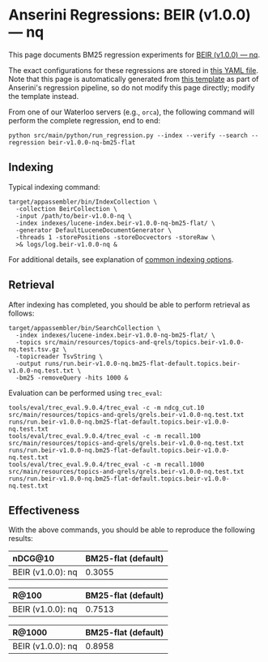 # Anserini Regressions: BEIR (v1.0.0) &mdash; nq

This page documents BM25 regression experiments for [BEIR (v1.0.0) &mdash; nq](http://beir.ai/).

The exact configurations for these regressions are stored in [this YAML file](../src/main/resources/regression/beir-v1.0.0-nq-bm25-flat.yaml).
Note that this page is automatically generated from [this template](../src/main/resources/docgen/templates/beir-v1.0.0-nq-bm25-flat.template) as part of Anserini's regression pipeline, so do not modify this page directly; modify the template instead.

From one of our Waterloo servers (e.g., `orca`), the following command will perform the complete regression, end to end:

```
python src/main/python/run_regression.py --index --verify --search --regression beir-v1.0.0-nq-bm25-flat
```

## Indexing

Typical indexing command:

```
target/appassembler/bin/IndexCollection \
  -collection BeirCollection \
  -input /path/to/beir-v1.0.0-nq \
  -index indexes/lucene-index.beir-v1.0.0-nq-bm25-flat/ \
  -generator DefaultLuceneDocumentGenerator \
  -threads 1 -storePositions -storeDocvectors -storeRaw \
  >& logs/log.beir-v1.0.0-nq &
```

For additional details, see explanation of [common indexing options](common-indexing-options.md).

## Retrieval

After indexing has completed, you should be able to perform retrieval as follows:

```
target/appassembler/bin/SearchCollection \
  -index indexes/lucene-index.beir-v1.0.0-nq-bm25-flat/ \
  -topics src/main/resources/topics-and-qrels/topics.beir-v1.0.0-nq.test.tsv.gz \
  -topicreader TsvString \
  -output runs/run.beir-v1.0.0-nq.bm25-flat-default.topics.beir-v1.0.0-nq.test.txt \
  -bm25 -removeQuery -hits 1000 &
```

Evaluation can be performed using `trec_eval`:

```
tools/eval/trec_eval.9.0.4/trec_eval -c -m ndcg_cut.10 src/main/resources/topics-and-qrels/qrels.beir-v1.0.0-nq.test.txt runs/run.beir-v1.0.0-nq.bm25-flat-default.topics.beir-v1.0.0-nq.test.txt
tools/eval/trec_eval.9.0.4/trec_eval -c -m recall.100 src/main/resources/topics-and-qrels/qrels.beir-v1.0.0-nq.test.txt runs/run.beir-v1.0.0-nq.bm25-flat-default.topics.beir-v1.0.0-nq.test.txt
tools/eval/trec_eval.9.0.4/trec_eval -c -m recall.1000 src/main/resources/topics-and-qrels/qrels.beir-v1.0.0-nq.test.txt runs/run.beir-v1.0.0-nq.bm25-flat-default.topics.beir-v1.0.0-nq.test.txt
```

## Effectiveness

With the above commands, you should be able to reproduce the following results:

| nDCG@10                                                                                                      | BM25-flat (default)|
|:-------------------------------------------------------------------------------------------------------------|-----------|
| BEIR (v1.0.0): nq                                                                                            | 0.3055    |


| R@100                                                                                                        | BM25-flat (default)|
|:-------------------------------------------------------------------------------------------------------------|-----------|
| BEIR (v1.0.0): nq                                                                                            | 0.7513    |


| R@1000                                                                                                       | BM25-flat (default)|
|:-------------------------------------------------------------------------------------------------------------|-----------|
| BEIR (v1.0.0): nq                                                                                            | 0.8958    |
